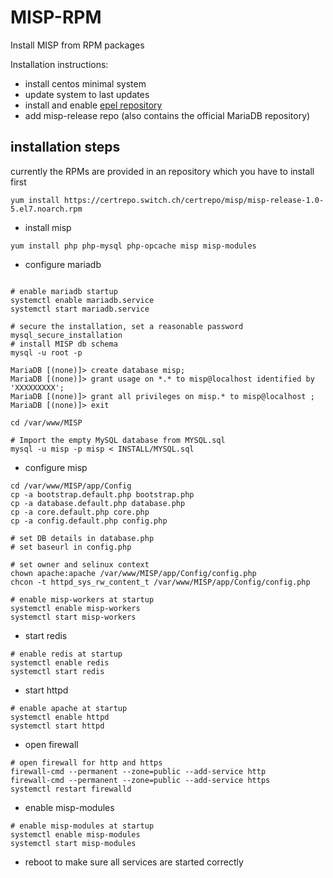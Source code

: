 # MISP-RPM

Install MISP from RPM packages

Installation instructions:

- install centos minimal system
- update system to last updates
- install and enable [epel repository](https://dl.fedoraproject.org/pub/epel/epel-release-latest-7.noarch.rpm)
- add misp-release repo (also contains the official MariaDB repository)

## installation steps
currently the RPMs are provided in an repository which you have to install first
```
yum install https://certrepo.switch.ch/certrepo/misp/misp-release-1.0-5.el7.noarch.rpm
```

- install misp

```
yum install php php-mysql php-opcache misp misp-modules
```

- configure mariadb

```

# enable mariadb startup
systemctl enable mariadb.service
systemctl start mariadb.service

# secure the installation, set a reasonable password
mysql_secure_installation
# install MISP db schema
mysql -u root -p

MariaDB [(none)]> create database misp;
MariaDB [(none)]> grant usage on *.* to misp@localhost identified by 'XXXXXXXXX';
MariaDB [(none)]> grant all privileges on misp.* to misp@localhost ;
MariaDB [(none)]> exit

cd /var/www/MISP

# Import the empty MySQL database from MYSQL.sql
mysql -u misp -p misp < INSTALL/MYSQL.sql
```

- configure misp

```
cd /var/www/MISP/app/Config
cp -a bootstrap.default.php bootstrap.php
cp -a database.default.php database.php
cp -a core.default.php core.php
cp -a config.default.php config.php

# set DB details in database.php
# set baseurl in config.php

# set owner and selinux context
chown apache:apache /var/www/MISP/app/Config/config.php
chcon -t httpd_sys_rw_content_t /var/www/MISP/app/Config/config.php

# enable misp-workers at startup
systemctl enable misp-workers
systemctl start misp-workers
```

- start redis

```
# enable redis at startup
systemctl enable redis
systemctl start redis
```

- start httpd

```
# enable apache at startup
systemctl enable httpd
systemctl start httpd
```

- open firewall

```
# open firewall for http and https
firewall-cmd --permanent --zone=public --add-service http
firewall-cmd --permanent --zone=public --add-service https
systemctl restart firewalld
```

- enable misp-modules
```
# enable misp-modules at startup
systemctl enable misp-modules
systemctl start misp-modules
```
- reboot to make sure all services are started correctly
